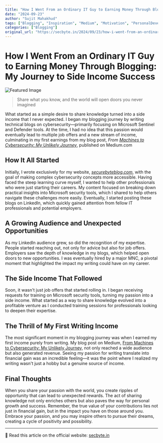```yaml
---
title: "How I Went From an Ordinary IT Guy to Earning Money Through Blogging: My Journey to Side Income Success"
date: "2024-09-23"
author: "Sujit Mahakhud"
tags: ["Blogging", "Inspiration", "Medium", "Motivation", "PersonalDevelopment", "SideIncome", "SuccessStories", "WritingCommunity"]
categories: ["Blogging"]
original_url: "https://secbyte.in/2024/09/23/how-i-went-from-an-ordinary-it-guy-to-earning-money-through-blogging-my-journey-to-side-income-success/"
---
```


# How I Went From an Ordinary IT Guy to Earning Money Through Blogging: My Journey to Side Income Success

![Featured Image](https://secbyte.in/wp-content/uploads/2024/09/Designer-2.png)

> Share what you know, and the world will open doors you never imagined

What started as a simple desire to share knowledge turned into a side income that I never expected. I began my blogging journey by writing technical blogs on cybersecurity—primarily focusing on Microsoft Sentinel and Defender tools. At the time, I had no idea that this passion would eventually lead to multiple job offers and a new stream of income, culminating in my first earnings from my blog post, _From [Machines to Cybersecurity: My Unlikely Journey](https://medium.com/@sujitmahakhud/from-machines-to-cybersecurity-my-unlikely-journey-ced0a8e360a8)_, published on Medium.com

## How It All Started

Initially, I wrote exclusively for my website, [_securebyteblog.com_](https://securebyteblog.com), with the goal of making complex cybersecurity concepts more accessible. Having faced the steep learning curve myself, I wanted to help other professionals who were just starting their careers. My content focused on breaking down practical insights into Microsoft security tools, which I shared to help others navigate these challenges more easily. Eventually, I started posting these blogs on LinkedIn, which quickly gained attention from fellow IT professionals and potential employers.

## A Growing Audience and Unexpected Opportunities

As my LinkedIn audience grew, so did the recognition of my expertise. People started reaching out, not only for advice but also for job offers. Employers saw the depth of knowledge in my blogs, which helped open doors to new opportunities. I was eventually hired by a major MNC, a pivotal moment that highlighted the impact my writing could have on my career.

## The Side Income That Followed

Soon, it wasn't just job offers that started rolling in. I began receiving requests for training on Microsoft security tools, turning my passion into a side income. What started as a way to share knowledge evolved into a profitable venture as I conducted training sessions for professionals looking to deepen their expertise.

## The Thrill of My First Writing Income

The most significant moment in my blogging journey was when I earned my first income purely from writing. My blog post on Medium, [From Machines to Cybersecurity: My Unlikely Journey](https://medium.com/@sujitmahakhud/from-machines-to-cybersecurity-my-unlikely-journey-ced0a8e360a8), not only reached a wide audience but also generated revenue. Seeing my passion for writing translate into financial gain was an incredible feeling—it was the point where I realized my writing wasn't just a hobby but a genuine source of income.

## Final Thoughts

When you share your passion with the world, you create ripples of opportunity that can lead to unexpected rewards. The act of sharing knowledge not only enriches others but also paves the way for personal growth and success. Remember, the true value of your contributions lies not just in financial gain, but in the impact you have on those around you. Embrace your passion, and you may inspire others to pursue their dreams, creating a cycle of positivity and possibility.

---
🧩 Read this article on the official website: [secbyte.in](https://secbyte.in/2024/09/23/how-i-went-from-an-ordinary-it-guy-to-earning-money-through-blogging-my-journey-to-side-income-success/)
